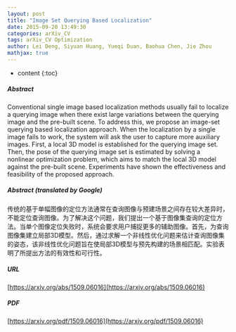 ```yaml
---
layout: post
title: "Image Set Querying Based Localization"
date: 2015-09-20 13:49:30
categories: arXiv_CV
tags: arXiv_CV Optimization
author: Lei Deng, Siyuan Huang, Yueqi Duan, Baohua Chen, Jie Zhou
mathjax: true
---
```


* content
{:toc}

##### Abstract
Conventional single image based localization methods usually fail to localize a querying image when there exist large variations between the querying image and the pre-built scene. To address this, we propose an image-set querying based localization approach. When the localization by a single image fails to work, the system will ask the user to capture more auxiliary images. First, a local 3D model is established for the querying image set. Then, the pose of the querying image set is estimated by solving a nonlinear optimization problem, which aims to match the local 3D model against the pre-built scene. Experiments have shown the effectiveness and feasibility of the proposed approach.

##### Abstract (translated by Google)
传统的基于单幅图​​像的定位方法通常在查询图像与预建场景之间存在较大差异时，不能定位查询图像。为了解决这个问题，我们提出一个基于图像集查询的定位方法。当单个图像定位失败时，系统会要求用户捕捉更多的辅助图像。首先，为查询图像集建立局部3D模型。然后，通过求解一个非线性优化问题来估计查询图像集的姿态，该非线性优化问题旨在使局部3D模型与预先构建的场景相匹配。实验表明了所提出方法的有效性和可行性。

##### URL
[https://arxiv.org/abs/1509.06016](https://arxiv.org/abs/1509.06016)

##### PDF
[https://arxiv.org/pdf/1509.06016](https://arxiv.org/pdf/1509.06016)

